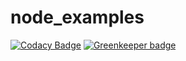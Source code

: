 # node_examples
[![Codacy Badge](https://api.codacy.com/project/badge/Grade/37e7228e97c647278f412d17da9b04e8)](https://app.codacy.com/app/luisandia/node_examples?utm_source=github.com&utm_medium=referral&utm_content=luisandia/node_examples&utm_campaign=Badge_Grade_Dashboard) [![Greenkeeper badge](https://badges.greenkeeper.io/luisandia/node_examples.svg)](https://greenkeeper.io/)